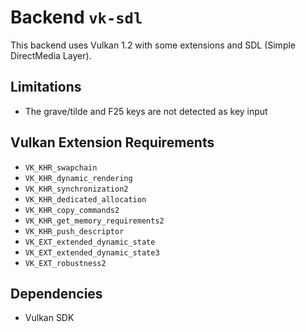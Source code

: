 # Backend `vk-sdl`

This backend uses Vulkan 1.2 with some extensions and SDL (Simple DirectMedia Layer).

## Limitations
* The grave/tilde and F25 keys are not detected as key input

## Vulkan Extension Requirements
* `VK_KHR_swapchain`
* `VK_KHR_dynamic_rendering`
* `VK_KHR_synchronization2`
* `VK_KHR_dedicated_allocation`
* `VK_KHR_copy_commands2`
* `VK_KHR_get_memory_requirements2`
* `VK_KHR_push_descriptor`
* `VK_EXT_extended_dynamic_state`
* `VK_EXT_extended_dynamic_state3`
* `VK_EXT_robustness2`

## Dependencies
* Vulkan SDK
